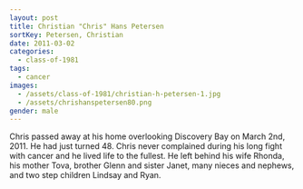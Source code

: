 ```yaml
---
layout: post
title: Christian "Chris" Hans Petersen
sortKey: Petersen, Christian
date: 2011-03-02
categories:
  - class-of-1981
tags:
  - cancer
images:
  - /assets/class-of-1981/christian-h-petersen-1.jpg
  - /assets/chrishanspetersen80.png
gender: male
---
```


Chris passed away at his home overlooking Discovery Bay on March 2nd, 2011. He had just turned 48. Chris never complained during his long fight with cancer and he lived life to the fullest. He left behind his wife Rhonda, his mother Tova, brother Glenn and sister Janet, many nieces and nephews, and two step children Lindsay and Ryan.
